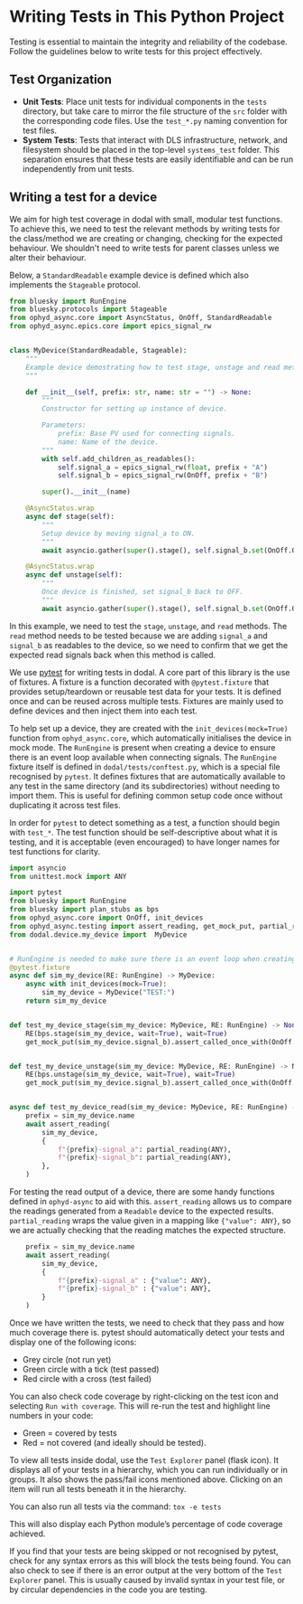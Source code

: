 # Writing Tests in This Python Project

Testing is essential to maintain the integrity and reliability of the codebase. Follow the guidelines below to write tests for this project effectively.

## Test Organization

- **Unit Tests**: Place unit tests for individual components in the `tests` directory, but take care to mirror the file structure of the `src` folder with the corresponding code files. Use the `test_*.py` naming convention for test files.
- **System Tests**: Tests that interact with DLS infrastructure, network, and filesystem should be placed in the top-level `systems_test` folder. This separation ensures that these tests are easily identifiable and can be run independently from unit tests.

## Writing a test for a device
We aim for high test coverage in dodal with small, modular test functions. To achieve this, we need to test the relevant methods by writing tests for the class/method we are creating or changing, checking for the expected behaviour. We shouldn't need to write tests for parent classes unless we alter their behaviour.

Below, a `StandardReadable` example device is defined which also implements the `Stageable` protocol.

```Python
from bluesky import RunEngine
from bluesky.protocols import Stageable
from ophyd_async.core import AsyncStatus, OnOff, StandardReadable
from ophyd_async.epics.core import epics_signal_rw


class MyDevice(StandardReadable, Stageable):
    """
    Example device demostrating how to test stage, unstage and read methods.
    """

    def __init__(self, prefix: str, name: str = "") -> None:
        """
        Constructor for setting up instance of device.

        Parameters:
            prefix: Base PV used for connecting signals.
            name: Name of the device.
        """
        with self.add_children_as_readables():
            self.signal_a = epics_signal_rw(float, prefix + "A")
            self.signal_b = epics_signal_rw(OnOff, prefix + "B")

        super().__init__(name)

    @AsyncStatus.wrap
    async def stage(self):
        """
        Setup device by moving signal_a to ON.
        """
        await asyncio.gather(super().stage(), self.signal_b.set(OnOff.ON))

    @AsyncStatus.wrap
    async def unstage(self):
        """
        Once device is finished, set signal_b back to OFF.
        """
        await asyncio.gather(super().stage(), self.signal_b.set(OnOff.OFF))
```

In this example, we need to test the `stage`, `unstage`, and `read` methods. The `read` method needs to be tested because we are adding `signal_a` and `signal_b` as readables to the device, so we need to confirm that we get the expected read signals back when this method is called.

We use [pytest](https://docs.pytest.org/en/stable/contents.html) for writing tests in dodal. A core part of this library is the use of fixtures. A fixture is a function decorated with `@pytest.fixture` that provides setup/teardown or reusable test data for your tests. It is defined once and can be reused across multiple tests. Fixtures are mainly used to define devices and then inject them into each test.

To help set up a device, they are created with the `init_devices(mock=True)` function from `ophyd_async.core`, which automatically initialises the device in mock mode. The `RunEngine` is present when creating a device to ensure there is an event loop available when connecting signals. The `RunEngine` fixture itself is defined in `dodal/tests/conftest.py`, which is a special file recognised by `pytest`. It defines fixtures that are automatically available to any test in the same directory (and its subdirectories) without needing to import them. This is useful for defining common setup code once without duplicating it across test files.

In order for `pytest` to detect something as a test, a function should begin with `test_*`. The test function should be self-descriptive about what it is testing, and it is acceptable (even encouraged) to have longer names for test functions for clarity.

```Python
import asyncio
from unittest.mock import ANY

import pytest
from bluesky import RunEngine
from bluesky import plan_stubs as bps
from ophyd_async.core import OnOff, init_devices
from ophyd_async.testing import assert_reading, get_mock_put, partial_reading
from dodal.device.my_device import  MyDevice


# RunEngine is needed to make sure there is an event loop when creating device.
@pytest.fixture
async def sim_my_device(RE: RunEngine) -> MyDevice:
    async with init_devices(mock=True):
        sim_my_device = MyDevice("TEST:")
    return sim_my_device


def test_my_device_stage(sim_my_device: MyDevice, RE: RunEngine) -> None:
    RE(bps.stage(sim_my_device, wait=True), wait=True)
    get_mock_put(sim_my_device.signal_b).assert_called_once_with(OnOff.ON, wait=True)


def test_my_device_unstage(sim_my_device: MyDevice, RE: RunEngine) -> None:
    RE(bps.unstage(sim_my_device, wait=True), wait=True)
    get_mock_put(sim_my_device.signal_b).assert_called_once_with(OnOff.OFF, wait=True)


async def test_my_device_read(sim_my_device: MyDevice, RE: RunEngine) -> None:
    prefix = sim_my_device.name
    await assert_reading(
        sim_my_device,
        {
            f"{prefix}-signal_a": partial_reading(ANY),
            f"{prefix}-signal_b": partial_reading(ANY),
        },
    )

```

For testing the read output of a device, there are some handy functions defined in `ophyd-async` to aid with this. `assert_reading` allows us to compare the readings generated from a `Readable` device to the expected results. `partial_reading` wraps the value given in a mapping like `{"value": ANY}`, so we are actually checking that the reading matches the expected structure.

```Python
    prefix = sim_my_device.name
    await assert_reading(
        sim_my_device,
        {
            f"{prefix}-signal_a" : {"value": ANY},
            f"{prefix}-signal_b" : {"value": ANY},
        }
    )
```

Once we have written the tests, we need to check that they pass and how much coverage there is. pytest should automatically detect your tests and display one of the following icons:
- Grey circle (not run yet)
- Green circle with a tick (test passed)
- Red circle with a cross (test failed)

You can also check code coverage by right-clicking on the test icon and selecting `Run with coverage`. This will re-run the test and highlight line numbers in your code:
- Green = covered by tests
- Red = not covered (and ideally should be tested).

To view all tests inside dodal, use the `Test Explorer` panel (flask icon). It displays all of your tests in a hierarchy, which you can run individually or in groups. It also shows the pass/fail icons mentioned above. Clicking on an item will run all tests beneath it in the hierarchy.

You can also run all tests via the command:
`tox -e tests`

This will also display each Python module’s percentage of code coverage achieved.

If you find that your tests are being skipped or not recognised by pytest, check for any syntax errors as this will block the tests being found. You can also check to see if there is an error output at the very bottom of the `Test Explorer` panel. This is usually caused by invalid syntax in your test file, or by circular dependencies in the code you are testing.

